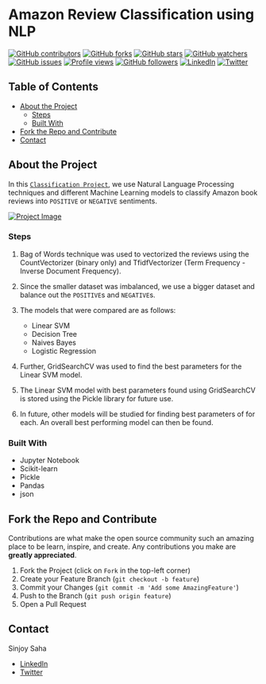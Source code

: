 # Amazon Review Classification using NLP

[![GitHub contributors](https://img.shields.io/github/contributors/sinjoysaha/Amazon-Reviews-NLP.svg)](https://GitHub.com/sinjoysaha/Amazon-Reviews-NLP/graphs/contributors/)
[![GitHub forks](https://img.shields.io/github/forks/sinjoysaha/Amazon-Reviews-NLP.svg)](https://GitHub.com/sinjoysaha/Amazon-Reviews-NLP/network/)
[![GitHub stars](https://img.shields.io/github/stars/sinjoysaha/Amazon-Reviews-NLP.svg)](https://GitHub.com/sinjoysaha/Amazon-Reviews-NLP/stargazers/)
[![GitHub watchers](https://img.shields.io/github/watchers/sinjoysaha/Amazon-Reviews-NLP.svg)](https://GitHub.com/sinjoysaha/Amazon-Reviews-NLP/watchers/)
[![GitHub issues](https://img.shields.io/github/issues/sinjoysaha/Amazon-Reviews-NLP.svg)](https://GitHub.com/sinjoysaha/Amazon-Reviews-NLP/issues/)
[![Profile views](https://gpvc.arturio.dev/sinjoysaha)](https://GitHub.com/sinjoysaha/)
[![GitHub followers](https://img.shields.io/github/followers/sinjoysaha.svg)](https://github.com/sinjoysaha?tab=followers)
[![LinkedIn](https://img.shields.io/badge/-LinkedIn-black.svg?style=flat-square&logo=linkedin&color=545454)](https://linkedin.com/in/sinjoysaha)
[![Twitter](https://img.shields.io/badge/-Twitter-blue.svg?style=flat-square&logo=twitter&color=b3e0ff)](https://twitter.com/SinjoySaha)

## Table of Contents

* [About the Project](#about-the-project)
  * [Steps](#steps)
  * [Built With](#built-with)
* [Fork the Repo and Contribute](#Fork-the-Repo-and-Contribute)
* [Contact](#contact)

## About the Project

In this [`Classification Project`](https://github.com/sinjoysaha/Amazon-Reviews-NLP), we use Natural Language Processing techniques and different Machine Learning models to classify Amazon book reviews into `POSITIVE` or `NEGATIVE` sentiments.

[![Project Image](docs/images/Amazon-Reviews-NLP-projectimage.png)](https://github.com/sinjoysaha/Amazon-Reviews-NLP)

### Steps

1. Bag of Words technique was used to vectorized the reviews using the CountVectorizer (binary only) and TfidfVectorizer (Term Frequency - Inverse Document Frequency).

2. Since the smaller dataset was imbalanced, we use a bigger dataset and balance out the `POSITIVE`s and `NEGATIVE`s.

3. The models that were compared are as follows:
    - Linear SVM
    - Decision Tree
    - Naives Bayes
    - Logistic Regression

4. Further, GridSearchCV was used to find the best parameters for the Linear SVM model.

5. The Linear SVM model with best parameters found using GridSearchCV is stored using the Pickle library for future use.

6. In future, other models will be studied for finding best parameters of for each. An overall best performing model can then be found.

### Built With

* Jupyter Notebook
* Scikit-learn
* Pickle
* Pandas
* json

## Fork the Repo and Contribute

Contributions are what make the open source community such an amazing place to be learn, inspire, and create. Any contributions you make are **greatly appreciated**.

1. Fork the Project (click on `Fork` in the top-left corner)
2. Create your Feature Branch (`git checkout -b feature`)
3. Commit your Changes (`git commit -m 'Add some AmazingFeature'`)
4. Push to the Branch (`git push origin feature`)
5. Open a Pull Request

## Contact

Sinjoy Saha
  * [LinkedIn](https://linkedin.com/in/sinjoysaha)
  * [Twitter](https://twitter.com/SinjoySaha)
